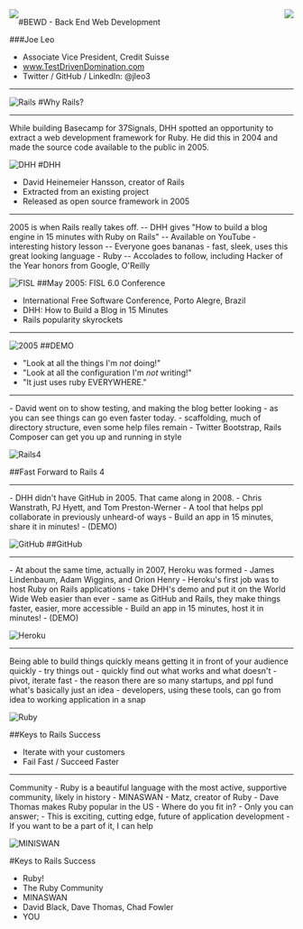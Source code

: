 <div style="float: left"><img src="../../assets/scary_cactus.jpg" /></div>
<div style="float: right"><img src="https://github.com/generalassembly/ga-ruby-on-rails-for-devs/raw/master/images/ga.png" /></div>

#BEWD - Back End Web Development

###Joe Leo

* Associate Vice President, Credit Suisse
* www.TestDrivenDomination.com
* Twitter / GitHub / LinkedIn: @jleo3

---

![Rails](../../assets/rails.jpg)
#Why Rails?

---
<aside class="notes">
  While building Basecamp for 37Signals, DHH spotted an opportunity to extract a web development framework for Ruby. He did this in 2004 and made the source code available to the public in 2005.
</aside>

![DHH](../../assets/dhh.jpeg)
#DHH

* David Heinemeier Hansson, creator of Rails
* Extracted from an existing project
* Released as open source framework in 2005

---
<aside class="notes">
  2005 is when Rails really takes off.
  -- DHH gives "How to build a blog engine in 15 minutes with Ruby on Rails"
  -- Available on YouTube - interesting history lesson
  -- Everyone goes bananas - fast, sleek, uses this great looking language - Ruby
  -- Accolades to follow, including Hacker of the Year honors from Google, O'Reilly
  </aside>

![FISL](../../assets/fisl.jpeg)
##May 2005: FISL 6.0 Conference

* International Free Software Conference, Porto Alegre, Brazil
* DHH: How to Build a Blog in 15 Minutes
* Rails popularity skyrockets

---

![2005](../../assets/2005.jpg)
##DEMO
* "Look at all the things I'm _not_ doing!"
* "Look at all the configuration I'm _not_ writing!"
* "It just uses ruby EVERYWHERE."

---

<aside class="notes">
  - David went on to show testing, and making the blog better looking
  - as you can see things can go even faster today. 
  - scaffolding, much of directory structure, even some help files remain
  - Twitter Bootstrap, Rails Composer can get you up and running in style
</aside>

![Rails4](../../assets/rails4a.png)

##Fast Forward to Rails 4

---

<aside class="notes">
  - DHH didn't have GitHub in 2005. That came along in 2008. 
  - Chris Wanstrath, PJ Hyett, and Tom Preston-Werner
  - A tool that helps ppl collaborate in previously unheard-of ways
  - Build an app in 15 minutes, share it in minutes!
  - (DEMO)
</aside>

![GitHub](../../assets/github.png)
##GitHub

---

<aside class="notes">
 - At about the same time, actually in 2007, Heroku was formed
 - James Lindenbaum, Adam Wiggins, and Orion Henry
 - Heroku's first job was to host Ruby on Rails applications
 - take DHH's demo and put it on the World Wide Web easier than ever
 - same as GitHub and Rails, they make things faster, easier, more accessible
 - Build an app in 15 minutes, host it in minutes!
 - (DEMO)
</aside>

![Heroku](../../assets/heroku.jpg)

---
<aside class="notes">
  Being able to build things quickly means getting it in front of your audience quickly
  - try things out
  - quickly find out what works and what doesn't
  - pivot, iterate fast
  - the reason there are so many startups, and ppl fund what's basically just an idea 
  - developers, using these tools, can go from idea to working application in a snap
</aside>

![Ruby](../../assets/ruby.png)

##Keys to Rails Success

* Iterate with your customers
* Fail Fast / Succeed Faster

---
<aside class="notes">
  Community
  - Ruby is a beautiful language with the most active, supportive community, likely in history
  - MINASWAN - Matz, creator of Ruby
  - Dave Thomas makes Ruby popular in the US
  - Where do you fit in?
  - Only you can answer; 
  - This is exciting, cutting edge, future of application development
  - If you want to be a part of it, I can help
</aside>

![MINISWAN](../../assets/ruby_img.png)

#Keys to Rails Success

  * Ruby!
  * The Ruby Community 
  * MINASWAN
  * David Black, Dave Thomas, Chad Fowler
  * YOU
